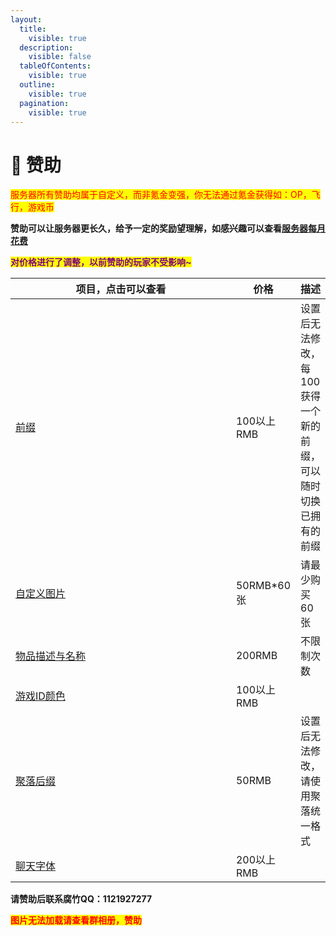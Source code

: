 ```yaml
---
layout:
  title:
    visible: true
  description:
    visible: false
  tableOfContents:
    visible: true
  outline:
    visible: true
  pagination:
    visible: true
---
```


# 💸 赞助

<mark style="color:red;">服务器所有赞助均属于自定义，而非氪金变强，你无法通过氪金获得如：OP，飞行，游戏币</mark>

**赞助可以让服务器更长久，给予一定的奖励望理解，如感兴趣可以查看**[**服务器每月花费**](zan-zhu-jiao-cheng/fu-wu-qi-mei-yue-hua-fei.md)

<mark style="color:purple;">**对价格进行了调整，以前赞助的玩家不受影响\~**</mark>

<table><thead><tr><th width="338">项目，点击可以查看</th><th>价格</th><th>描述</th></tr></thead><tbody><tr><td><a href="zi-ding-yi-qian-zhui.md">前缀</a></td><td>100以上RMB</td><td>设置后无法修改，每100获得一个新的前缀，可以随时切换已拥有的前缀</td></tr><tr><td><a href="cha-jian-jiao-cheng/cha-ru-tu-pian.md">自定义图片</a></td><td>50RMB*60张</td><td>请最少购买60张</td></tr><tr><td><a href="zan-zhu-jiao-cheng/zan-zhu-quan-xian/tie-zhen-xiu-gai-yan-se-yu-miao-shu.md">物品描述与名称</a></td><td>200RMB</td><td>不限制次数</td></tr><tr><td><a href="zan-zhu-jiao-cheng/zan-zhu-quan-xian/zi-ding-yi-you-xi-id-yan-se.md">游戏ID颜色</a></td><td>100以上RMB</td><td></td></tr><tr><td><a href="zan-zhu-jiao-cheng/zan-zhu-quan-xian/ju-la-hou-zhui.md">聚落后缀</a></td><td> 50RMB</td><td>设置后无法修改，请使用聚落统一格式</td></tr><tr><td><a href="zan-zhu-jiao-cheng/zan-zhu-quan-xian/liao-tian-yan-se.md">聊天字体</a></td><td>200以上RMB</td><td></td></tr></tbody></table>

**请赞助后联系腐竹QQ：1121927277**

<mark style="color:red;">**图片无法加载请查看群相册，赞助**</mark>

<figure><img src="https://s2.loli.net/2024/01/15/Oqa1bwxGj5WKTFB.png" alt=""><figcaption></figcaption></figure>
